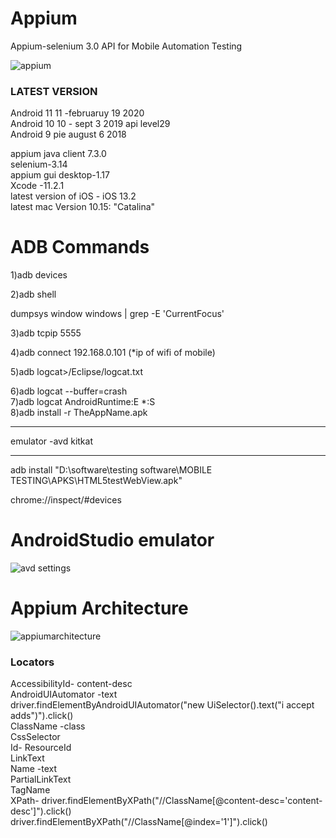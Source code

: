 # Appium
Appium-selenium 3.0 API for Mobile Automation Testing

![appium](https://user-images.githubusercontent.com/24494133/42090141-d006b1c2-7bbd-11e8-9647-b751c9f7c986.png)

### LATEST VERSION
Android 11  11 -februaruy 19 2020 </br>
Android 10 10 - sept 3 2019  api level29 </br>
Android 9 pie  august 6 2018 </br>

appium java client 7.3.0</br>
selenium-3.14 </br>
appium gui desktop-1.17 </br>
Xcode -11.2.1 </br>
latest version of iOS - iOS 13.2 </br>
latest mac Version 10.15: "Catalina"

# ADB Commands
1)adb devices

2)adb shell

dumpsys window windows | grep -E 'CurrentFocus'

3)adb tcpip 5555

4)adb connect 192.168.0.101
(*ip of wifi of mobile) 

5)adb logcat>/Eclipse/logcat.txt 

6)adb logcat --buffer=crash </br>
7)adb logcat AndroidRuntime:E *:S </br>
8)adb install -r TheAppName.apk

--------------------------------------------

emulator -avd kitkat



--------------------------------------------



adb install "D:\software\testing software\MOBILE TESTING\APKS\HTML5testWebView.apk"

chrome://inspect/#devices

# AndroidStudio emulator
![avd settings](https://user-images.githubusercontent.com/24494133/42304144-68bd9b46-8042-11e8-99a6-5cd42b342882.PNG)
# Appium Architecture
![appiumarchitecture](https://user-images.githubusercontent.com/24494133/43879019-8efea5be-9bbf-11e8-9264-dcef7e7fab1e.png)

### Locators
AccessibilityId- content-desc </br>
AndroidUIAutomator -text </br>
driver.findElementByAndroidUIAutomator("new UiSelector().text(\"i accept adds\")").click() </br>
ClassName -class </br>
CssSelector </br>
Id- ResourceId  </br>
LinkText </br>
Name -text</br>
PartialLinkText </br>
TagName </br>
XPath- driver.findElementByXPath("//ClassName[@content-desc='content-desc']").click() </br>
 driver.findElementByXPath("//ClassName[@index='1']").click()

